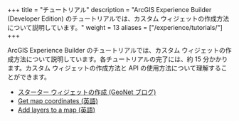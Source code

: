 +++
title = "チュートリアル"
description = "ArcGIS Experience Builder (Developer Edition) のチュートリアルでは、カスタム ウィジェットの作成方法について説明しています。"
weight = 13
aliases = ["/experience/tutorials/"]
+++

ArcGIS Experience Builder のチュートリアルでは、カスタム ウィジェットの作成方法について説明しています。各チュートリアルの完了には、約 15 分かかります。カスタム ウィジェットの作成方法と API の使用方法について理解することができます。

- [スターター ウィジェットの作成 (GeoNet ブログ)](https://community.esri.com/t5/arcgis-%E9%96%8B%E7%99%BA%E8%80%85%E3%82%B3%E3%83%9F%E3%83%A5%E3%83%8B%E3%83%86%E3%82%A3-documents/%E3%82%B9%E3%82%BF%E3%83%BC%E3%82%BF%E3%83%BC-%E3%82%A6%E3%82%A3%E3%82%B8%E3%82%A7%E3%83%83%E3%83%88%E3%81%AE%E4%BD%9C%E6%88%90-arcgis-experience-builder/ta-p/1005121)
- [Get map coordinates (英語)](https://developers.arcgis.com/labs/experiencebuilder/get-map-coordinates/)
- [Add layers to a map (英語)](https://developers.arcgis.com/labs/experiencebuilder/add-layers-to-a-map/)
